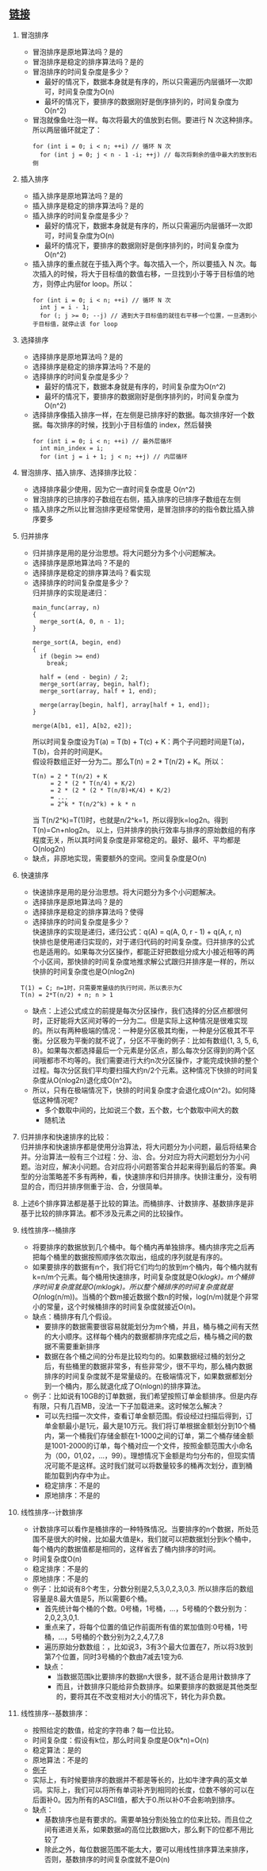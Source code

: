 ## [链接](https://leetcode-cn.com/problems/sort-an-array/)       
1.  冒泡排序      
    + 冒泡排序是原地算法吗？是的    
    + 冒泡排序是稳定的排序算法吗？是的      
    + 冒泡排序的时间复杂度是多少？    
      + 最好的情况下，数据本身就是有序的，所以只需遍历内层循环一次即可，时间复杂度为O(n)     
      + 最坏的情况下，要排序的数据刚好是倒序排列的，时间复杂度为O(n^2)      
    + 冒泡就像鱼吐泡一样。每次将最大的值放到右侧。要进行 N 次这种排序。所以两层循环就定了：   
      ```
      for (int i = 0; i < n; ++i) // 循环 N 次
        for (int j = 0; j < n - 1 -i; ++j) // 每次将剩余的值中最大的放到右侧
      ```
2.  插入排序      
    + 插入排序是原地算法吗？是的    
    + 插入排序是稳定的排序算法吗？是的      
    + 插入排序的时间复杂度是多少？    
      + 最好的情况下，数据本身就是有序的，所以只需遍历内层循环一次即可，时间复杂度为O(n)     
      + 最坏的情况下，要排序的数据刚好是倒序排列的，时间复杂度为O(n^2)      
    + 插入排序的重点就在于插入两个字。每次插入一个，所以要插入 N 次。每次插入的时候，将大于目标值的数值右移，一旦找到小于等于目标值的地方，则停止内层for loop。所以：      
      ```
      for (int i = 0; i < n; ++i) // 循环 N 次
        int j = i - 1;
        for (; j >= 0; --j) // 遇到大于目标值的就往右平移一个位置，一旦遇到小于目标值，就停止该 for loop
      ```   
3.  选择排序       
    + 选择排序是原地算法吗？是的    
    + 选择排序是稳定的排序算法吗？不是的      
    + 选择排序的时间复杂度是多少？    
      + 最好的情况下，数据本身就是有序的，时间复杂度为O(n^2)     
      + 最坏的情况下，要排序的数据刚好是倒序排列的，时间复杂度为O(n^2)      
    + 选择排序像插入排序一样，在左侧是已排序好的数据。每次排序好一个数据。每次排序的时候，找到小于目标值的 index，然后替换     
      ```
      for (int i = 0; i < n; ++i) // 最外层循环
        int min_index = i;
        for (int j = i + 1; j < n; ++j) // 内层循环
      ```
4.  冒泡排序、插入排序、选择排序比较：    
    + 选择排序最少使用，因为它一直时间复杂度是 O(n^2)     
    + 冒泡排序的已排序的子数组在右侧，插入排序的已排序子数组在左侧    
    + 插入排序之所以比冒泡排序更经常使用，是冒泡排序的的指令数比插入排序要多    

5.  归并排序      
    + 归并排序是用的是分治思想。将大问题分为多个小问题解决。      
    + 选择排序是原地算法吗？不是的    
    + 选择排序是稳定的排序算法吗？看实现      
    + 选择排序的时间复杂度是多少？    
      归并排序的实现是递归：      
      ```
      main_func(array, n)
      {
        merge_sort(A, 0, n - 1); 
      }

      merge_sort(A, begin, end)
      {
        if (begin >= end)
          break;

        half = (end - begin) / 2;
        merge_sort(array, begin, half);
        merge_sort(array, half + 1, end);

        merge(array[begin, half], array[half + 1, end]);
      }

      merge(A[b1, e1], A[b2, e2]);
      ```
      所以时间复杂度设为T(a) = T(b) + T(c) + K：两个子问题时间是T(a)，T(b)，合并的时间是K。      
      假设将数组正好一分为二。那么T(n) = 2 * T(n/2) + K。所以：     
      ```
      T(n) = 2 * T(n/2) + K
           = 2 * (2 * T(n/4) + K/2)
           = 2 * (2 * (2 * T(n/8)+K/4) + K/2)
           = ...
           = 2^k * T(n/2^k) + k * n
      ```
      当 T(n/2^k)=T(1)时，也就是n/2^k=1，所以得到k=log2n。得到T(n)=Cn+nlog2n。
      以上，归并排序的执行效率与排序的原始数组的有序程度无关，所以其时间复杂度是非常稳定的。最好、最坏、平均都是O(nlog2n)      
    + 缺点，非原地实现，需要额外的空间。空间复杂度是O(n)    
6.  快速排序      
    + 快速排序是用的是分治思想。将大问题分为多个小问题解决。      
    + 选择排序是原地算法吗？是的    
    + 选择排序是稳定的排序算法吗？使得      
    + 选择排序的时间复杂度是多少？    
      快速排序的实现是递归，递归公式：q(A) = q(A, 0, r - 1) + q(A, r, n)             
      快排也是使用递归实现的，对于递归代码的时间复杂度。归并排序的公式也是适用的。如果每次分区操作，都能正好把数组分成大小接近相等的两个小区间，那快排的时间复杂度地推求解公式跟归并排序是一样的，所以快排的时间复杂度也是O(nlog2n)   
    ```
    T(1) = C; n=1时，只需要常量级的执行时间，所以表示为C
    T(n) = 2*T(n/2) + n; n > 1
    ```
    + 缺点：上述公式成立的前提是每次分区操作，我们选择的分区点都很何时，正好能将大区间对等的一分为二。但是实际上这种情况是很难实现的。所以有两种极端的情况：一种是分区极其均衡，一种是分区极其不平衡。分区极为平衡的就不说了，分区不平衡的例子：比如有数组{1, 3, 5, 6, 8}。如果每次都选择最后一个元素是分区点，那么每次分区得到的两个区间哦都市不均等的。我们需要进行大约n次分区操作，才能完成快排的整个过程。每次分区我们平均要扫描大约n/2个元素。这种情况下快排的时间复杂度从O(nlog2n)退化成O(n^2)。   
    + 所以，只有在极端情况下，快排的时间复杂度才会退化成O(n^2)。如何降低这种情况呢?
      + 多个数取中间的，比如说三个数，五个数，七个数取中间大的数      
      + 随机法      
7.  归并排序和快速排序的比较：    
    归并排序和快速排序都是使用分治算法，将大问题分为小问题，最后将结果合并。分治算法一般有三个过程：分、治、合。分对应为将大问题划分为小问题。治对应，解决小问题。合对应将小问题答案合并起来得到最后的答案。典型的分治策略差不多有两种，看，快速排序和归并排序。快排注重分，没有明显的合，而归并排序侧重于治、合，分很简单。     
8.  上述6个排序算法都是基于比较的算法。而桶排序、计数排序、基数排序是非基于比较的排序算法。都不涉及元素之间的比较操作。       
9.  线性排序--桶排序      
    + 将要排序的数据放到几个桶中。每个桶内再单独排序。桶内排序完之后再把每个桶里的数据按照顺序依次取出，组成的序列就是有序的。     
    + 如果要排序的数据有n个，我们将它们均匀的放到m个桶内，每个桶内就有k=n/m个元素。每个桶用快速排序，时间复杂度就是O(k*logk)。m个桶排序时间复杂度就是O(m*k*logk)。所以整个桶排序的时间复杂度就是O(n*log(n/m))。当桶的个数m接近数据个数n的时候，log(n/m)就是个非常小的常量，这个时候桶排序的时间复杂度就接近O(n)。   
    + 缺点：桶排序有几个假设。    
      + 要排序的数据需要很容易就能划分为m个桶，并且，桶与桶之间有天然的大小顺序。这样每个桶内的数据都排序完成之后，桶与桶之间的数据不需要重新排序     
      + 数据在各个桶之间的分布是比较均匀的。如果数据经过桶的划分之后，有些桶里的数据非常多，有些非常少，很不平均，那么桶内数据排序的时间复杂度就不是常量级的。在极端情况下，如果数据都划分到一个桶内，那么就退化成了O(nlogn)的排序算法。    
    + 例子：比如说有10GB的订单数据，我们希望按照订单金额排序。但是内存有限，只有几百MB，没法一下子加载进来。这时候怎么解决？
      + 可以先扫描一次文件，查看订单金额范围。假设经过扫描后得到，订单金额最小是1元，最大是10万元。我们将订单根据金额划分到10个桶内，第一个桶我们存储金额在1-1000之间的订单，第二个桶存储金额是1001-2000的订单，每个桶对应一个文件，按照金额范围大小命名为（00，01,02，...，99）。理想情况下金额是均匀分布的，但现实情况可能不是这样。这时我们就可以将数量较多的桶再次划分，直到桶能加载到内存中为止。    
      + 稳定排序：不是的    
      + 原地排序：不是的      
10.  线性排序--计数排序     
     + 计数排序可以看作是桶排序的一种特殊情况。当要排序的n个数据，所处范围不是很大的时候，比如最大值是k，我们就可以把数据划分到k个桶中，每个桶内的数据值都是相同的，这样省去了桶内排序的时间。      
     + 时间复杂度O(n)     
     + 稳定排序：不是的     
     + 原地排序：不是的     
     + 例子：比如说有8个考生，分数分别是2,5,3,0,2,3,0,3. 所以排序后的数组容量是8.最大值是5，所以需要6个桶。     
       + 首先统计每个桶的个数。0号桶，1号桶，...，5号桶的个数分别为：2,0,2,3,0,1.
       + 重点来了，将每个位置的值记作前面所有值的累加值则:0号桶，1号桶，...，5号桶的个数分别为2,2,4,7,7,8        
       + 遍历原始分数数组：，比如说3，3有3个最大位置在7，所以将3放到第7个位置，同时3号桶的个数由7减去1变为6.        
       + 缺点：
         + 当数据范围k比要排序的数据n大很多，就不适合是用计数排序了
         + 而且，计数排序只能给非负数排序。如果要排序的数据是其他类型的，要将其在不改变相对大小的情况下，转化为非负数。      
10.  线性排序--基数排序：     
     + 按照给定的数值，给定的字符串？每一位比较。     
     + 时间复杂度：假设有k位，那么时间复杂度是O(k*n)=O(n)     
     + 稳定算法：是的     
     + 原地算法：不是的     
     + [例子](./pictures/基数排序.PNG)        
     + 实际上，有时候要排序的数据并不都是等长的，比如牛津字典的英文单词。实际上，我们可以将所有单词补齐到相同的长度，位数不够的可以在后面补0。因为所有的ASCII值，都大于0.所以补0不会影响到排序。     
     + 缺点：
       + 基数排序也是有要求的。需要单独分割处独立的位来比较。而且位之间有递进关系，如果数据a的高位比数据b大，那么剩下的位都不用比较了
       + 除此之外，每位数据范围不能太大，要可以用线性排序算法来排序，否则，基数排序的时间复杂度就不是O(n)      
